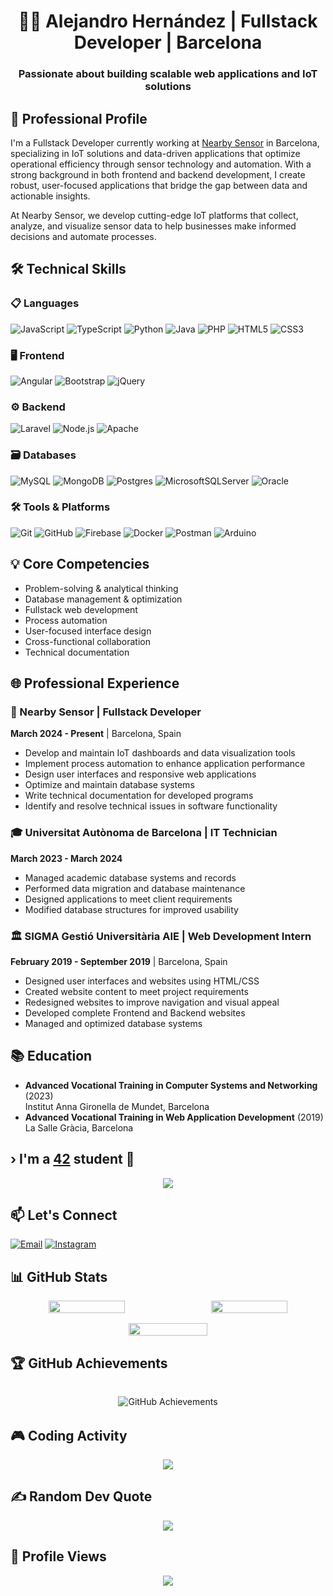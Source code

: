 <h1 align="center">👨‍💻 Alejandro Hernández | Fullstack Developer | Barcelona</h1>
<h3 align="center">Passionate about building scalable web applications and IoT solutions</h3>

## 💼 Professional Profile

I'm a Fullstack Developer currently working at [Nearby Sensor](https://www.nearbysensor.com/) in Barcelona, specializing in IoT solutions and data-driven applications that optimize operational efficiency through sensor technology and automation. With a strong background in both frontend and backend development, I create robust, user-focused applications that bridge the gap between data and actionable insights.

At Nearby Sensor, we develop cutting-edge IoT platforms that collect, analyze, and visualize sensor data to help businesses make informed decisions and automate processes.

## 🛠️ Technical Skills

### 📋 Languages

![JavaScript](https://img.shields.io/badge/javascript-%23323330.svg?style=for-the-badge&logo=javascript&logoColor=%23F7DF1E)
![TypeScript](https://img.shields.io/badge/typescript-%23007ACC.svg?style=for-the-badge&logo=typescript&logoColor=white)
![Python](https://img.shields.io/badge/python-3670A0?style=for-the-badge&logo=python&logoColor=ffdd54)
![Java](https://img.shields.io/badge/java-%23ED8B00.svg?style=for-the-badge&logo=openjdk&logoColor=white)
![PHP](https://img.shields.io/badge/php-%23777BB4.svg?style=for-the-badge&logo=php&logoColor=white)
![HTML5](https://img.shields.io/badge/html5-%23E34F26.svg?style=for-the-badge&logo=html5&logoColor=white)
![CSS3](https://img.shields.io/badge/css3-%231572B6.svg?style=for-the-badge&logo=css3&logoColor=white)

### 🖥️ Frontend

![Angular](https://img.shields.io/badge/angular-%23DD0031.svg?style=for-the-badge&logo=angular&logoColor=white)
![Bootstrap](https://img.shields.io/badge/bootstrap-%238511FA.svg?style=for-the-badge&logo=bootstrap&logoColor=white)
![jQuery](https://img.shields.io/badge/jquery-%230769AD.svg?style=for-the-badge&logo=jquery&logoColor=white)

### ⚙️ Backend

![Laravel](https://img.shields.io/badge/laravel-%23FF2D20.svg?style=for-the-badge&logo=laravel&logoColor=white)
![Node.js](https://img.shields.io/badge/node.js-6DA55F?style=for-the-badge&logo=node.js&logoColor=white)
![Apache](https://img.shields.io/badge/apache-%23D42029.svg?style=for-the-badge&logo=apache&logoColor=white)

### 🗃️ Databases

![MySQL](https://img.shields.io/badge/mysql-4479A1.svg?style=for-the-badge&logo=mysql&logoColor=white)
![MongoDB](https://img.shields.io/badge/MongoDB-%234ea94b.svg?style=for-the-badge&logo=mongodb&logoColor=white)
![Postgres](https://img.shields.io/badge/postgres-%23316192.svg?style=for-the-badge&logo=postgresql&logoColor=white)
![MicrosoftSQLServer](https://img.shields.io/badge/Microsoft%20SQL%20Server-CC2927?style=for-the-badge&logo=microsoft%20sql%20server&logoColor=white)
![Oracle](https://img.shields.io/badge/Oracle-F80000?style=for-the-badge&logo=oracle&logoColor=white)

### 🛠️ Tools & Platforms

![Git](https://img.shields.io/badge/git-%23F05033.svg?style=for-the-badge&logo=git&logoColor=white)
![GitHub](https://img.shields.io/badge/github-%23121011.svg?style=for-the-badge&logo=github&logoColor=white)
![Firebase](https://img.shields.io/badge/firebase-a08021?style=for-the-badge&logo=firebase&logoColor=ffcd34)
![Docker](https://img.shields.io/badge/docker-%230db7ed.svg?style=for-the-badge&logo=docker&logoColor=white)
![Postman](https://img.shields.io/badge/Postman-FF6C37?style=for-the-badge&logo=postman&logoColor=white)
![Arduino](https://img.shields.io/badge/-Arduino-00979D?style=for-the-badge&logo=Arduino&logoColor=white)

## 💡 Core Competencies

- Problem-solving & analytical thinking
- Database management & optimization
- Fullstack web development
- Process automation
- User-focused interface design
- Cross-functional collaboration
- Technical documentation

## 🌐 Professional Experience

### 🏢 Nearby Sensor | Fullstack Developer

**March 2024 - Present** | Barcelona, Spain  

- Develop and maintain IoT dashboards and data visualization tools
- Implement process automation to enhance application performance
- Design user interfaces and responsive web applications
- Optimize and maintain database systems
- Write technical documentation for developed programs
- Identify and resolve technical issues in software functionality

### 🎓 Universitat Autònoma de Barcelona | IT Technician

**March 2023 - March 2024**  

- Managed academic database systems and records
- Performed data migration and database maintenance
- Designed applications to meet client requirements
- Modified database structures for improved usability

### 🏛️ SIGMA Gestió Universitària AIE | Web Development Intern

**February 2019 - September 2019** | Barcelona, Spain  

- Designed user interfaces and websites using HTML/CSS
- Created website content to meet project requirements
- Redesigned websites to improve navigation and visual appeal
- Developed complete Frontend and Backend websites
- Managed and optimized database systems

## 📚 Education

- **Advanced Vocational Training in Computer Systems and Networking** (2023)  
  Institut Anna Gironella de Mundet, Barcelona
- **Advanced Vocational Training in Web Application Development** (2019)  
  La Salle Gràcia, Barcelona

## › I'm a [42](https://www.42barcelona.com/es/) student 📄

<div align="center">
  <img src="https://badge.mediaplus.ma/kettlebells/alejhern?1337Badge=off&UM6P=off"/>
</div>

## 📫 Let's Connect
<!-- [![LinkedIn](https://img.shields.io/badge/LinkedIn-0077B5?style=for-the-badge&logo=linkedin&logoColor=white)](your-linkedin-url) -->
[![Email](https://img.shields.io/badge/Email-D14836?style=for-the-badge&logo=gmail&logoColor=white)](mailto:alejandro1998hernandez@gmail.com)
[![Instagram](https://img.shields.io/badge/Instagram-%23E4405F.svg?style=for-the-badge&logo=Instagram&logoColor=white)](https://instagram.com/ahern_98)

## 📊 GitHub Stats

<div align="center">
  <div style="display: flex; justify-content: center; gap: 1rem; margin-bottom: 1rem;">
    <img width="50%" src="https://github-readme-stats.vercel.app/api?username=alejhern&show_icons=true&theme=vision-friendly-dark&include_all_commits=true&count_private=true" />
    <img width="50%" src="https://github-readme-streak-stats.herokuapp.com/?user=alejhern&theme=vision-friendly-dark" />
  </div>
  <div style="display: flex; justify-content: center;">
    <img width="50%" src="https://github-readme-stats.vercel.app/api/top-langs/?username=alejhern&layout=compact&theme=vision-friendly-dark&langs_count=8" />
  </div>
</div>

## 🏆 GitHub Achievements

<div align="center" style="margin: 2rem 0;">
  <img src="https://github-profile-trophy.vercel.app/?username=alejhern&theme=onedark&no-frame=true&margin-w=15&margin-h=15&column=7" alt="GitHub Achievements" />
</div>

## 🎮 Coding Activity

<p align="center">
  <a href="https://github.com/alejhern">
    <img src="https://raw.githubusercontent.com/maurodesouza/profile-readme-generator/refs/heads/main/public/assets/pacman.svg">
  </a>
</p>

## ✍️ Random Dev Quote

<div align="center">
  <img src="https://quotes-github-readme.vercel.app/api?type=horizontal&theme=radical" />
</div>

## 👀 Profile Views

<div align="center">
  <img src="https://profile-counter.glitch.me/alejhern/count.svg?"  />
</div>
